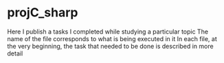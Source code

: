 # projC_sharp
Here I publish a tasks I completed while studying a particular topic
The name of the file corresponds to what is being executed in it
In each file, at the very beginning, the task that needed to be done is described in more detail
